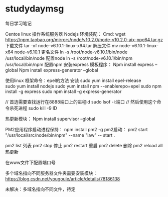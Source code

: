 ﻿# studydaymsg
每日学习笔记

Centos linux 操作系统服务器
Nodejs 环境装配：
Cmd:  wget  https://npm.taobao.org/mirrors/node/v10.2.0/node-v10.2.0-aix-ppc64.tar.gz
下载文件
		tar -xf node-v6.10.1-linux-x64.tar   解压文件
		mv node-v6.10.1-linux-x64 node-v6.10.1  更名文件
		ln -s /root/node-v6.10.1/bin/node /usr/local/bin/node  配置node
ln -s /root/node-v6.10.1/bin/npm /usr/local/bin/npm	  配置npm
安装express 模板程序：
	Npm install express –global
	Npm install express-generator –global

使用linux 框架命令：epel的方法 安装
	sudo yum install epel-release  
	sudo yum install nodejs
	sudo yum install npm --enablerepo=epel
	sudo npm install -g express
	sudo npm install -g express-generator

// 首选需要查找运行在8888端口上的进程id
sudo lsof -i:端口
// 然后使用这个命令杀死进程
sudo kill -9 ID

热更新模块：
	Npm install supervisor –global

PM2应用程序启动进程保持：
npm install pm2 -g 
pm2启动：
pm2 start "/usr/local/src/node/bin/npm" --name "law" -- start .

pm2 list		列表
pm2 stop    停止
pm2 restart 重启
pm2 delete  删除
pm2 reload all 热更新

在www文件下配置端口号


多个域名指向不同服务器文件夹需要安装模块：
https://blog.csdn.net/yougoule/article/details/78186138

未解决：多域名指向不同文件，待定
